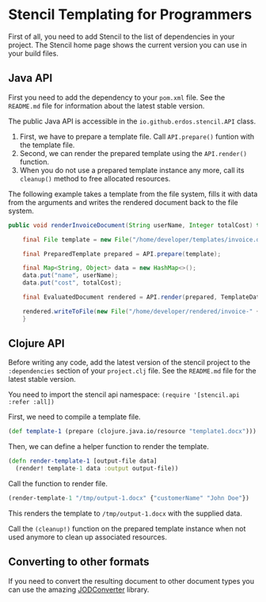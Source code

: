 # Stencil Templating for Programmers

First of all, you need to add Stencil to the list of dependencies in your project.
The Stencil home page shows the current version you can use in your build files.

## Java API

First you need to add the dependency to your `pom.xml` file.
See the `README.md` file for information about the latest stable version.

The public Java API is accessible in the `io.github.erdos.stencil.API` class.

1. First, we have to prepare a template file. Call `API.prepare()` funtion with the template file.
2. Second, we can render the prepared template using the `API.render()` function.
3. When you do not use a prepared template instance any more, call its `cleanup()` method to free allocated resources.

The following example takes a template from the file system, fills it with data
from the arguments and writes the rendered document back to the file system.

``` java
public void renderInvoiceDocument(String userName, Integer totalCost) throws IOException {

    final File template = new File("/home/developer/templates/invoice.docx");

    final PreparedTemplate prepared = API.prepare(template);

    final Map<String, Object> data = new HashMap<>();
    data.put("name", userName);
    data.put("cost", totalCost);

    final EvaluatedDocument rendered = API.render(prepared, TemplateData.fromMap(data));

    rendered.writeToFile(new File("/home/developer/rendered/invoice-" + userName + ".docx"));
    }
```

## Clojure API

Before writing any code, add the latest version of the stencil project to the
`:dependencies` section of your `project.clj` file. See the `README.md` file for
the latest stable version.

You need to import the stencil api namespace: `(require '[stencil.api :refer :all])`

First, we need to compile a template file.

``` clojure
(def template-1 (prepare (clojure.java.io/resource "template1.docx")))
```

Then, we can define a helper function to render the template.

``` clojure
(defn render-template-1 [output-file data]
  (render! template-1 data :output output-file))
```

Call the function to render file.

``` clojure
(render-template-1 "/tmp/output-1.docx" {"customerName" "John Doe"})
```

This renders the template to `/tmp/output-1.docx` with the supplied data.

Call the `(cleanup!)` function on the prepared template instance when not used anymore to clean
up associated resources.

## Converting to other formats

If you need to convert the resulting document to other document types you can
use the amazing [JODConverter](https://github.com/sbraconnier/jodconverter) library.
